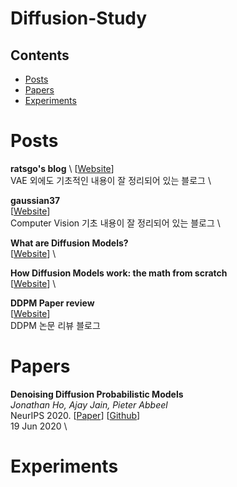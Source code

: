 # Diffusion-Study

## Contents
- [Posts](#Posts)
- [Papers](#Papers)
- [Experiments](#Experiments)

# Posts

**ratsgo's blog** \ 
[[Website](https://ratsgo.github.io/generative%20model/2018/01/27/VAE/)] \
VAE 외에도 기초적인 내용이 잘 정리되어 있는 블로그 \

**gaussian37** \
[[Website](https://gaussian37.github.io/)] \
Computer Vision 기초 내용이 잘 정리되어 있는 블로그 \

**What are Diffusion Models?** \
[[Website](https://lilianweng.github.io/lil-log/2021/07/11/diffusion-models.html)] \

**How Diffusion Models work: the math from scratch** \
[[Website](https://theaisummer.com/diffusion-models/?fbclid=IwAR1BIeNHqa3NtC8SL0sKXHATHklJYphNH-8IGNoO3xZhSKM_GYcvrrQgB0o)] \

**DDPM Paper review** \
[[Website](https://process-mining.tistory.com/188)] \
DDPM 논문 리뷰 블로그


# Papers

**Denoising Diffusion Probabilistic Models** \
*Jonathan Ho, Ajay Jain, Pieter Abbeel* \
NeurIPS 2020. [[Paper](https://arxiv.org/abs/2006.11239)] [[Github](https://github.com/hojonathanho/diffusion)] \
19 Jun 2020 \




# Experiments
